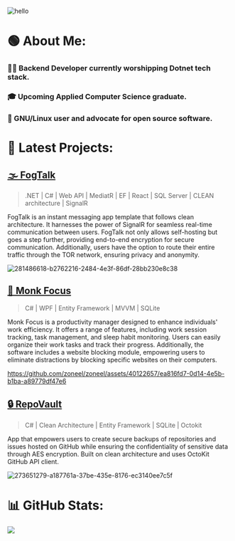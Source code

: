 
![hello](https://github.com/zoneel/zoneel/assets/40122657/c2227fe9-1c21-4c21-b37b-d5c2e47739aa)
# 🟢 About Me:
### 👨‍💻 Backend Developer currently worshipping __Dotnet__ tech stack. 
### 🎓 Upcoming Applied Computer Science graduate. 
### 🐧 GNU/Linux user and advocate for open source software.

# 🚧 Latest Projects:
## [🌫️ FogTalk](https://github.com/zoneel/FogTalk)

> .NET | C# | Web API | MediatR | EF | React | SQL Server | CLEAN architecture | SignalR

FogTalk is an instant messaging app template that follows clean architecture. It harnesses the power of SignalR for seamless real-time communication between users. FogTalk not only allows self-hosting but goes a step further, providing end-to-end encryption for secure communication. Additionally, users have the option to route their entire traffic through the TOR network, ensuring privacy and anonymity.
    
![281486618-b2762216-2484-4e3f-86df-28bb230e8c38](https://github.com/zoneel/zoneel/assets/40122657/36e10188-eeb3-4404-9d25-f47d1bb93e47)


## [🧘 Monk Focus](https://github.com/zoneel/MonkFocus)

> C# | WPF | Entity Framework | MVVM | SQLite

Monk Focus is a productivity manager designed to enhance individuals' work efficiency. It offers a range of features, including work session tracking, task management, and sleep habit monitoring. Users can easily organize their work tasks and track their progress. Additionally, the software includes a website blocking module, empowering users to eliminate distractions by blocking specific websites on their computers.
    

https://github.com/zoneel/zoneel/assets/40122657/ea816fd7-0d14-4e5b-b1ba-a89779df47e6

## [🔒 RepoVault](https://github.com/zoneel/RepoVault)

> C# | Clean Architecture | Entity Framework | SQLite | Octokit

App that empowers users to create secure backups of repositories and issues hosted on GitHub while ensuring the confidentiality of sensitive data through AES encryption. Built on clean architecture and uses OctoKit GitHub API client.
    
![273651279-a187761a-37be-435e-8176-ec3140ee7c5f](https://github.com/zoneel/zoneel/assets/40122657/1a33dc0c-26f7-4b69-8213-bfa6d8269dfb)

# 📊 GitHub Stats:
![](https://github-readme-streak-stats.herokuapp.com/?user=zoneel&theme=vue-dark&hide_border=false)
